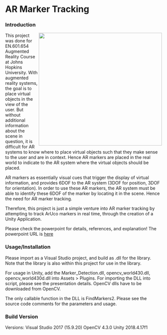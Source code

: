 # AR Marker Tracking

### Introduction

<img align="right" src=data/AR_Marker_Tracking_Final_Video.gif width="396" height="362"/>

This project was done for EN.601.654 Augmented Reality Course at Johns Hopkins University.
With augmented reality systems, the goal is to place virtual objects in the view of the user.
But without additional information about the scene in question, it is difficult for AR systems
to know where to place virtual objects such that they make sense to the user and are in context.
Hence AR markers are placed in the real world to indicate to the AR system where the virtual 
objects should be placed.

AR markers as essentially visual cues that trigger the display of virtual information, and provides
6DOF to the AR system (3DOF for position, 3DOF for orientation). In order to use these AR markers,
the AR system must be able to identify these 6DOF of the marker by locating it in the scene. Hence
the need for AR marker tracking.

Therefore, this project is just a simple venture into AR marker tracking by attempting to track
ArUco markers in real time, through the creation of a Unity Application.

Please check the powerpoint for details, references, and explanation!
The powerpoint URL is [here](https://drive.google.com/open?id=1_aS8RuEpxBSvm6QSTLZmo-pQbEXdsq4R)

### Usage/Installation 
Please import as a Visual Studio project, and build as .dll for the library.
Note that the library is also within this project for use in the library.

For usage in Unity, add the Marker_Detection.dll, opencv_world430.dll,
opencv_world430d.dll into Assets > Plugins. For importing the DLL into script,
please see the presentation details. OpenCV dlls have to be downloaded from
OpenCV.

The only callable function in the DLL is FindMarkers2. Please see the source
code comments for the parameters and usage.

### Build Version
Versions:
Visual Studio 2017 (15.9.20)
OpenCV 4.3.0
Unity 2018.4.17f1